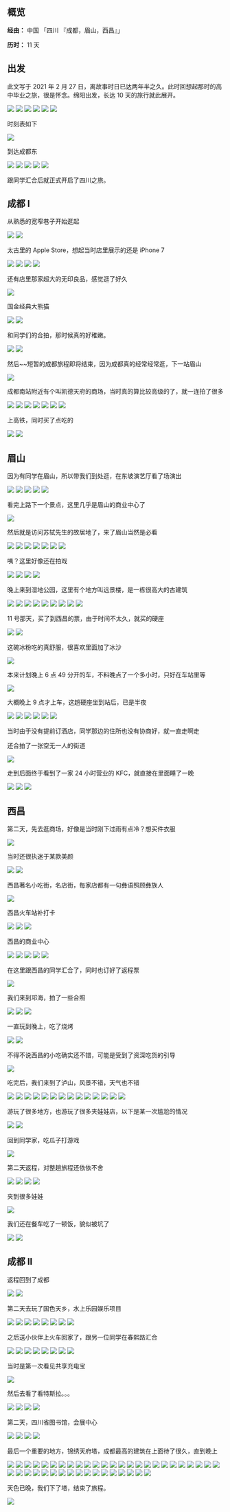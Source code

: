 ## 概览

**经由：** 中国 「四川 『成都，眉山，西昌』」

**历时：** 11 天

## 出发

此文写于 2021 年 2 月 27 日，离故事时日已达两年半之久。此时回想起那时的高中毕业之旅，很是怀念。绵阳出发，长达 10 天的旅行就此展开。

![](res/img1.JPG)
![](res/img2.JPG)
![](res/img3.JPG)
![](res/img4.JPG)
![](res/img5.JPG)
![](res/img6.JPG)

时刻表如下

![](res/img7.PNG)

到达成都东

![](res/img8.JPG)
![](res/img9.JPG)
![](res/img10.JPG)
![](res/img11.JPG)
![](res/img12.JPG)

跟同学汇合后就正式开启了四川之旅。

## 成都 I

从熟悉的宽窄巷子开始逛起

![](res/img13.JPG)
![](res/img14.JPG)

太古里的 Apple Store，想起当时店里展示的还是 iPhone 7

![](res/img15.JPG)
![](res/img16.JPG)
![](res/img17.JPG)
![](res/img18.JPG)

还有店里那家超大的无印良品，感觉逛了好久

![](res/img19.JPG)

国金经典大熊猫

![](res/img20.JPG)
![](res/img21.JPG)

和同学们的合拍，那时候真的好稚嫩。

![](res/img22.JPG)
![](res/img23.JPG)

然后~~短暂的成都旅程即将结束，因为成都真的经常经常逛，下一站眉山

![](res/img24.JPG)

成都南站附近有个叫凯德天府的商场，当时真的算比较高级的了，就一连拍了很多

![](res/img25.JPG)
![](res/img26.JPG)
![](res/img27.JPG)
![](res/img28.JPG)
![](res/img29.JPG)
![](res/img30.JPG)
![](res/img31.JPG)

上高铁，同时买了点吃的

![](res/img32.JPG)
![](res/img33.JPG)

## 眉山

因为有同学在眉山，所以带我们到处逛，在东坡演艺厅看了场演出

![](res/img34.JPG)
![](res/img35.JPG)
![](res/img36.JPG)
![](res/img37.JPG)
![](res/img38.JPG)

看完上路下一个景点，这里几乎是眉山的商业中心了

![](res/img39.JPG)

然后就是访问苏轼先生的故居地了，来了眉山当然是必看

![](res/img40.JPG)
![](res/img41.JPG)
![](res/img42.JPG)
![](res/img43.JPG)
![](res/img44.JPG)
![](res/img45.JPG)
![](res/img46.JPG)

咦？这里好像还在拍戏

![](res/img47.JPG)
![](res/img48.JPG)
![](res/img49.JPG)
![](res/img50.JPG)

晚上来到湿地公园，这里有个地方叫远景楼，是一栋很高大的古建筑

![](res/img51.JPG)
![](res/img52.JPG)
![](res/img53.JPG)
![](res/img54.JPG)
![](res/img55.JPG)
![](res/img56.JPG)
![](res/img57.JPG)
![](res/img58.JPG)
![](res/img59.JPG)

11 号那天，买了到西昌的票，由于时间不太久，就买的硬座

![](res/img60.JPG)
![](res/img61.JPG)

这碗冰粉吃的真舒服，很喜欢里面加了冰沙

![](res/img62.JPG)

本来计划晚上 6 点 49 分开的车，不料晚点了一个多小时，只好在车站里等

![](res/img63.JPG)

大概晚上 9 点才上车，这趟硬座坐到站后，已是半夜

![](res/img64.JPG)
![](res/img65.JPG)
![](res/img66.JPG)
![](res/img67.JPG)
![](res/img68.JPG)
![](res/img69.JPG)

当时由于没有提前订酒店，同学那边的住所也没有协商好，就一直走啊走

还合拍了一张空无一人的街道

![](res/img70.JPG)

走到后面终于看到了一家 24 小时营业的 KFC，就直接在里面睡了一晚

![](res/img71.JPG)
![](res/img72.JPG)
![](res/img73.JPG)

## 西昌

第二天，先去逛商场，好像是当时刚下过雨有点冷？想买件衣服

![](res/img74.JPG)

当时还很执迷于某款美颜

![](res/img75.JPG)
![](res/img76.JPG)

西昌著名小吃街，名店街，每家店都有一句彝语照顾彝族人

![](res/img77.JPG)

西昌火车站补打卡

![](res/img78.JPG)
![](res/img79.JPG)
![](res/img80.JPG)

西昌的商业中心

![](res/img81.JPG)
![](res/img82.JPG)
![](res/img83.JPG)
![](res/img84.JPG)
![](res/img85.JPG)

在这里跟西昌的同学汇合了，同时也订好了返程票

![](res/img86.JPG)

我们来到邛海，拍了一些合照

![](res/img87.JPG)
![](res/img88.JPG)
![](res/img89.JPG)

一直玩到晚上，吃了烧烤

![](res/img90.JPG)
![](res/img91.JPG)

不得不说西昌的小吃确实还不错，可能是受到了资深吃货的引导

![](res/img92.JPG)

吃完后，我们来到了泸山，风景不错，天气也不错

![](res/img93.JPG)
![](res/img94.JPG)
![](res/img95.JPG)
![](res/img96.JPG)
![](res/img97.JPG)
![](res/img98.JPG)
![](res/img99.JPG)
![](res/img100.JPG)
![](res/img101.JPG)
![](res/img102.JPG)
![](res/img103.JPG)
![](res/img104.JPG)
![](res/img105.JPG)
![](res/img106.JPG)

游玩了很多地方，也游玩了很多夹娃娃店，以下是某一次尴尬的情况

![](res/img107.JPG)
![](res/img108.JPG)

回到同学家，吃瓜子打游戏

![](res/img109.JPG)

第二天返程，对整趟旅程还依依不舍

![](res/img110.JPG)
![](res/img111.JPG)
![](res/img112.JPG)
![](res/img113.JPG)

夹到很多娃娃

![](res/img114.JPG)

我们还在餐车吃了一顿饭，貌似被坑了

![](res/img115.JPG)
![](res/img116.JPG)

## 成都 II

返程回到了成都

![](res/img117.JPG)
![](res/img118.JPG)

第二天去玩了国色天乡，水上乐园娱乐项目

![](res/img119.JPG)
![](res/img120.JPG)
![](res/img121.JPG)
![](res/img122.JPG)
![](res/img123.JPG)
![](res/img124.JPG)
![](res/img125.JPG)
![](res/img126.JPG)

之后送小伙伴上火车回家了，跟另一位同学在春熙路汇合

![](res/img127.JPG)
![](res/img128.JPG)
![](res/img129.JPG)
![](res/img130.JPG)
![](res/img131.JPG)
![](res/img132.JPG)
![](res/img133.JPG)
![](res/img134.JPG)

当时是第一次看见共享充电宝

![](res/img135.JPG)

然后去看了看特斯拉。。。

![](res/img136.JPG)
![](res/img137.JPG)
![](res/img138.JPG)
![](res/img139.JPG)

第二天，四川省图书馆，会展中心

![](res/img140.JPG)
![](res/img141.JPG)
![](res/img142.JPG)
![](res/img143.JPG)

最后一个重要的地方，锦绣天府塔，成都最高的建筑在上面待了很久，直到晚上

![](res/img144.JPG)
![](res/img145.JPG)
![](res/img146.JPG)
![](res/img147.JPG)
![](res/img148.JPG)
![](res/img149.JPG)
![](res/img150.JPG)
![](res/img151.JPG)
![](res/img152.JPG)
![](res/img153.JPG)
![](res/img154.JPG)
![](res/img155.JPG)
![](res/img156.JPG)
![](res/img157.JPG)
![](res/img158.JPG)
![](res/img159.JPG)
![](res/img160.JPG)
![](res/img161.JPG)
![](res/img162.JPG)
![](res/img163.JPG)
![](res/img164.JPG)
![](res/img165.JPG)
![](res/img166.JPG)
![](res/img167.JPG)
![](res/img168.JPG)
![](res/img169.JPG)
![](res/img170.JPG)
![](res/img171.JPG)
![](res/img172.JPG)
![](res/img173.JPG)
![](res/img174.JPG)
![](res/img175.JPG)
![](res/img176.JPG)
![](res/img177.JPG)
![](res/img178.JPG)
![](res/img179.JPG)
![](res/img180.JPG)
![](res/img181.JPG)
![](res/img182.JPG)
![](res/img183.JPG)
![](res/img184.JPG)
![](res/img185.JPG)

天色已晚，我们下了塔，结束了旅程。

![](res/img186.JPG)
